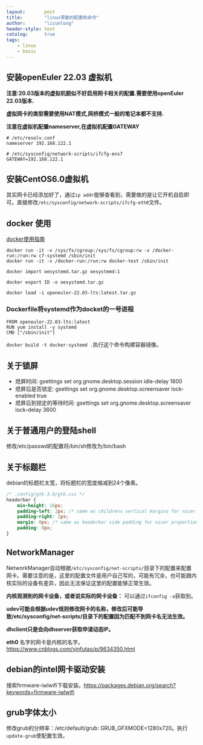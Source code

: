 ```yaml
---
layout:       post
title:        "linux零散的配置和命令"
author:       "licunlong"
header-style: text
catalog:      true
tags:
    - linux
    - basic
---
```


## 安装openEuler 22.03 虚拟机

**注意:20.03版本的虚拟机貌似不好启用网卡相关的配置.需要使用openEuler 22.03版本.**

**虚拟网卡的类型需要使用NAT模式,网桥模式一般的笔记本都不支持.**

**注意在虚拟机配置nameserver,在虚拟机配置GATEWAY**

```shell
# /etc/resolv.conf
nameserver 192.168.122.1
```

```shell
# /etc/sysconfig/network-scripts/ifcfg-ens7
GATEWAY=192.168.122.1
```

## 安装CentOS6.0虚拟机

其实网卡已经添加好了，通过`ip addr`能够查看到，需要做的是让它开机自启即可。直接修改`/etc/sysconfig/network-scripts/ifcfg-eth0`文件。

## docker 使用

[docker使用指南](https://yeasy.gitbook.io/docker_practice/)

```shell
docker run -it -v /sys/fs/cgroup:/sys/fs/cgroup:rw -v /docker-run:/run:rw c7-systemd /sbin/init
docker run -it -v /docker-run:/run:rw docker-test /sbin/init
```

```shell
docker import oesystemd.tar.gz oesystemd:1
```

```shell
docker export ID -o oesystemd.tar.gz
```

```shell
docker load -i openeuler-22.03-lts:latest.tar.gz
```

### Dockerfile将systemd作为docket的一号进程

```shell
FROM openeuler-22.03-lts:latest
RUN yum install -y systemd
CMD ["/sbin/init"]
```
`docker build -t docker-systemd .`执行这个命令构建容器镜像。


## 关于锁屏

* 熄屏时间: gsettings set org.gnome.desktop.session idle-delay 1800
* 熄屏后是否锁定: gsettings set org.gnome.desktop.screensaver lock-enabled true
* 熄屏后到锁定的等待时间: gsettings set org.gnome.desktop.screensaver lock-delay 3600

## 关于普通用户的登陆shell

修改/etc/passwd的配置将/bin/sh修改为/bin/bash

## 关于标题栏

debian的标题栏太宽，将标题栏的宽度缩减到24个像素。

```css
/* .config/gtk-3.0/gtk.css */
headerbar {
    min-height: 16px;
    padding-left: 2px; /* same as childrens vertical margins for nicer proportions */
    padding-right: 2px;
    margin: 0px; /* same as headerbar side padding for nicer proportions */
    padding: 0px;
}
```

## NetworkManager

NetworkManager自动根据`/etc/sysconfig/net-scripts/`目录下的配置来配置网卡。需要注意的是，这里的配置文件是用户自己写的，可能有冗余，也可能跟内核实际的设备有差异，因此无法保证这里的配置能够正常生效。

**内核观测到的网卡设备，或者说实际的网卡设备：** 可以通过`ifconfig -a`获取到。

**udev可能会根据udev规则修改网卡的名称，修改后可能导致/etc/sysconfig/net-scripts/目录下的配置因为匹配不到网卡名无法生效。**

**dhclient只是会向dhserver获取申请动态IP。**

**eth0** 名字的网卡是内核的名字。<https://www.cnblogs.com/yinfutao/p/9634350.html>

## debian的intel网卡驱动安装

搜索firmware-iwlwifi下载安装。<https://packages.debian.org/search?keywords=firmware-iwlwifi>

## grub字体太小

修改grub的分辨率：/etc/default/grub: GRUB_GFXMODE=1280x720。执行`update-grub`使配置生效。
